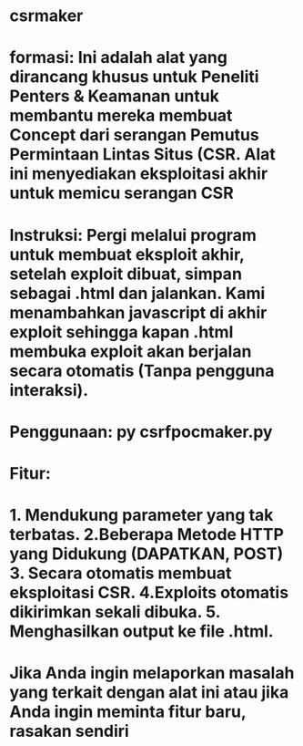 # csrmaker
# formasi: Ini adalah alat yang dirancang khusus untuk Peneliti Penters & Keamanan untuk membantu mereka membuat Concept  dari serangan Pemutus Permintaan Lintas Situs (CSR. Alat ini menyediakan eksploitasi akhir untuk memicu serangan CSR

# Instruksi: Pergi melalui program untuk membuat eksploit akhir, setelah exploit dibuat, simpan sebagai .html dan jalankan. Kami menambahkan javascript di akhir exploit sehingga kapan .html membuka exploit akan berjalan secara otomatis (Tanpa pengguna interaksi).

# Penggunaan: py csrfpocmaker.py

# Fitur:

# 1. Mendukung parameter yang tak terbatas. 2.Beberapa Metode HTTP yang Didukung (DAPATKAN, POST) 3. Secara otomatis membuat eksploitasi CSR. 4.Exploits otomatis dikirimkan sekali dibuka. 5. Menghasilkan output ke file .html.

# Jika Anda ingin melaporkan masalah yang terkait dengan alat ini atau jika Anda ingin meminta fitur baru, rasakan sendiri
